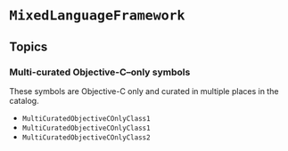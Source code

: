 # ``MixedLanguageFramework``

## Topics

### Multi-curated Objective-C–only symbols

These symbols are Objective-C only and curated in multiple places in the catalog.

- ``MultiCuratedObjectiveCOnlyClass1``
- ``MultiCuratedObjectiveCOnlyClass1``
- ``MultiCuratedObjectiveCOnlyClass2``

<!-- Copyright (c) 2022 Apple Inc and the Swift Project authors. All Rights Reserved. -->
